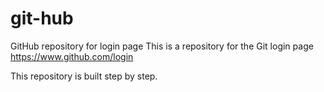 # git-hub
GitHub repository for login page
This is a repository for the Git login page https://www.github.com/login

This repository is built step by step.